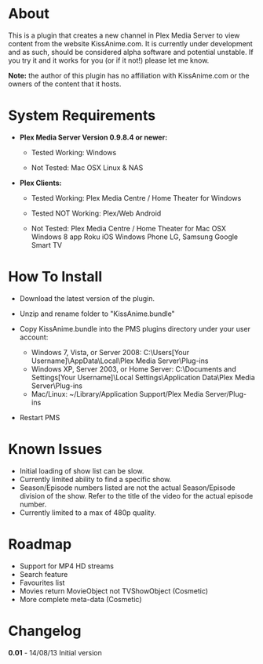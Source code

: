 About
=====

This is a plugin that creates a new channel in Plex Media Server to view content from the website KissAnime.com. It is currently under development and as such, should be considered alpha software and potential unstable. If you try it and it works for you (or if it not!) please let me know. 

**Note:** the author of this plugin has no affiliation with KissAnime.com or the owners of the content that it hosts.

System Requirements
===================

- **Plex Media Server Version 0.9.8.4 or newer:**
	
	- Tested Working:
		Windows
		
	- Not Tested:
		Mac OSX
		Linux & NAS

- **Plex Clients:**

	- Tested Working:
		Plex Media Centre / Home Theater for Windows
		
	- Tested NOT Working:
		Plex/Web
		Android
		
	- Not Tested:
		Plex Media Centre / Home Theater for Mac OSX
		Windows 8 app
		Roku
		iOS
		Windows Phone
		LG, Samsung Google Smart TV

How To Install
==============

- Download the latest version of the plugin.

- Unzip and rename folder to "KissAnime.bundle"

- Copy KissAnime.bundle into the PMS plugins directory under your user account:
	- Windows 7, Vista, or Server 2008: C:\Users[Your Username]\AppData\Local\Plex Media Server\Plug-ins
	- Windows XP, Server 2003, or Home Server: C:\Documents and Settings[Your Username]\Local Settings\Application Data\Plex Media Server\Plug-ins
	- Mac/Linux: ~/Library/Application Support/Plex Media Server/Plug-ins

- Restart PMS

Known Issues
============

- Initial loading of show list can be slow.
- Currently limited ability to find a specific show.
- Season/Episode numbers listed are not the actual Season/Episode division of the show. Refer to the title of the video for the actual episode number.
- Currently limited to a max of 480p quality.

Roadmap
=======

- Support for MP4 HD streams
- Search feature
- Favourites list
- Movies return MovieObject not TVShowObject (Cosmetic)
- More complete meta-data (Cosmetic)

Changelog
=========

**0.01** - 14/08/13
Initial version

